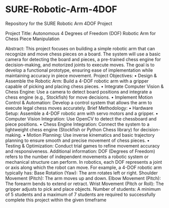 # SURE-Robotic-Arm-4DOF
Repository for the SURE Robotic Arm 4DOF Project 

Project Title: Autonomous 4 Degrees of Freedom (DOF) Robotic Arm for Chess Piece
Manipulation

Abstract:
This project focuses on building a simple robotic arm that can
recognize and move chess pieces on a board. The system will use
a basic camera for detecting the board and pieces, a pre-trained
chess engine for decision-making, and motorized joints to
execute moves. The goal is to develop a functional prototype,
ensuring ease of implementation while maintaining accuracy in
piece movement.
Project Objectives:
• Design & Assemble the Robotic Arm: Build a 4-DOF
robotic arm with a gripper capable of picking and placing chess pieces.
• Integrate Computer Vision & Chess Engine: Use a camera to detect board positions and
integrate a chess engine (e.g., Stockfish) for move decisions.
• Implement Motion Control & Automation: Develop a control system that allows the arm
to execute legal chess moves accurately.
Brief Methodology:
• Hardware Setup: Assemble a 4-DOF robotic arm with servo motors and a gripper.
• Computer Vision Integration: Use OpenCV to detect the chessboard and piece positions.
• Chess Engine Integration: Connect the system to a lightweight chess engine (Stockfish or
Python Chess library) for decision-making.
• Motion Planning: Use inverse kinematics and basic trajectory planning to ensure smooth
and precise movement of chess pieces.
• Testing & Optimization: Conduct trial games to refine movement accuracy and
responsiveness.
Additional information:
DOF (Degrees of Freedom) refers to the number of independent movements a robotic system or
mechanical structure can perform. In robotics, each DOF represents a joint or axis along which the
robot can move.
For example, a 4-DOF robotic arm typically has: Base Rotation (Yaw): The arm rotates left or right.
Shoulder Movement (Pitch): The arm moves up and down. Elbow Movement (Pitch): The forearm
bends to extend or retract. Wrist Movement (Pitch or Roll): The gripper adjusts to pick and place
objects.
Number of students: A minimum of 5 students and a maximum of 7 students are required to
successfully complete this project within the given timeframe
